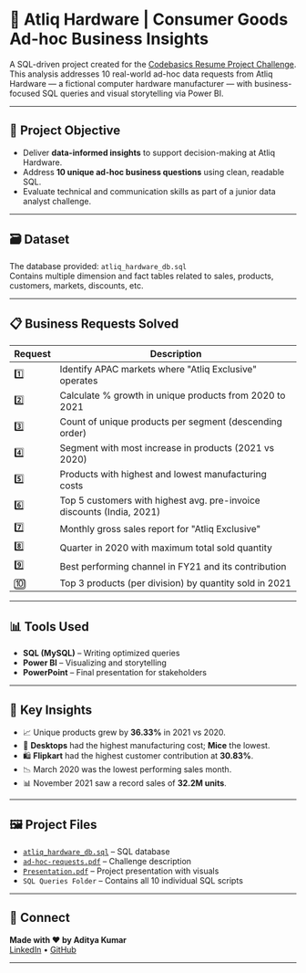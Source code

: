 # 💼 Atliq Hardware | Consumer Goods Ad-hoc Business Insights

A SQL-driven project created for the [Codebasics Resume Project Challenge](https://codebasics.io/event/codebasics-resume-project-challenge). This analysis addresses 10 real-world ad-hoc data requests from Atliq Hardware — a fictional computer hardware manufacturer — with business-focused SQL queries and visual storytelling via Power BI.

---

## 📌 Project Objective

- Deliver **data-informed insights** to support decision-making at Atliq Hardware.
- Address **10 unique ad-hoc business questions** using clean, readable SQL.
- Evaluate technical and communication skills as part of a junior data analyst challenge.

---

## 🗃️ Dataset

The database provided: `atliq_hardware_db.sql`  
Contains multiple dimension and fact tables related to sales, products, customers, markets, discounts, etc.

---

## 📋 Business Requests Solved

| Request | Description |
|--------|-------------|
| 1️⃣ | Identify APAC markets where "Atliq Exclusive" operates |
| 2️⃣ | Calculate % growth in unique products from 2020 to 2021 |
| 3️⃣ | Count of unique products per segment (descending order) |
| 4️⃣ | Segment with most increase in products (2021 vs 2020) |
| 5️⃣ | Products with highest and lowest manufacturing costs |
| 6️⃣ | Top 5 customers with highest avg. pre-invoice discounts (India, 2021) |
| 7️⃣ | Monthly gross sales report for "Atliq Exclusive" |
| 8️⃣ | Quarter in 2020 with maximum total sold quantity |
| 9️⃣ | Best performing channel in FY21 and its contribution |
| 🔟 | Top 3 products (per division) by quantity sold in 2021 |

---

## 📊 Tools Used

- **SQL (MySQL)** – Writing optimized queries
- **Power BI** – Visualizing and storytelling
- **PowerPoint** – Final presentation for stakeholders

---

## 🎯 Key Insights

- 📈 Unique products grew by **36.33%** in 2021 vs 2020.
- 💸 **Desktops** had the highest manufacturing cost; **Mice** the lowest.
- 🛍️ **Flipkart** had the highest customer contribution at **30.83%**.
- 📉 March 2020 was the lowest performing sales month.
- 📊 November 2021 saw a record sales of **32.2M units**.

---

## 🖼️ Project Files

- [`atliq_hardware_db.sql`](./atliq_hardware_db.sql) – SQL database
- [`ad-hoc-requests.pdf`](./ad-hoc-requests.pdf) – Challenge description
- [`Presentation.pdf`](./Presentation.pdf) – Project presentation with visuals
- `SQL Queries Folder` – Contains all 10 individual SQL scripts

---

## 📢 Connect

**Made with ❤️ by Aditya Kumar**  
[LinkedIn](https://www.linkedin.com/in/adityakr08-data-analytics/) • [GitHub](https://github.com/Adi0807)

---

